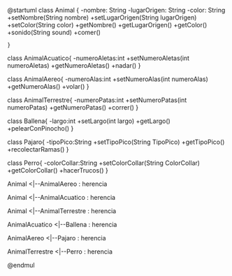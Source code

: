 @startuml
class Animal {
    -nombre: String
    -lugarOrigen: String
    -color: String
    +setNombre(String nombre)
    +setLugarOrigen(String lugarOrigen)
    +setColor(String color)
    +getNombre()
    +getLugarOrigen()
    +getColor()
    +sonido(String sound)
    +comer()

    }

class AnimalAcuatico{
    -numeroAletas:int
    +setNumeroAletas(int numeroAletas)
    +getNumeroAletas()
    +nadar()
}

class AnimalAereo{
    -numeroAlas:int
    +setNumeroAlas(int numeroAlas)
    +getNumeroAlas()
    +volar()
}

class AnimalTerrestre{
    -numeroPatas:int
    +setNumeroPatas(int numeroPatas)
    +getNumeroPatas()
    +correr()
}

class Ballena{
    -largo:int
    +setLargo(int largo)
    +getLargo()
    +pelearConPinocho()
}

class Pajaro{
    -tipoPico:String
    +setTipoPico(String TipoPico)
    +getTipoPico()
    +recolectarRamas()
}

class Perro{
    -colorCollar:String
    +setColorCollar(String ColorCollar)
    +getColorCollar()
    +hacerTrucos()
}

Animal <|--AnimalAereo : herencia

Animal <|--AnimalAcuatico : herencia

Animal <|--AnimalTerrestre : herencia

AnimalAcuatico <|--Ballena : herencia

AnimalAereo <|--Pajaro : herencia

AnimalTerrestre <|--Perro : herencia

@endmul